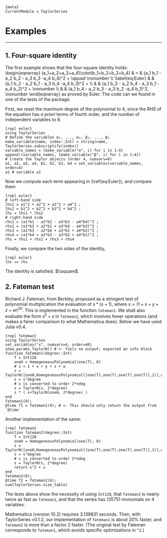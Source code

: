 
    {meta}
    CurrentModule = TaylorSeries

# Examples

---

## 1. Four-square identity

The first example shows that the four-square identity holds:
\\begin{eqnarray}
(a_1+a_2+a_3+a_4)\\cdot(b_1+b_2+b_3+b_4) & = &
     (a_1 b_1 - a_2 b_2 - a_3 b_3 -a_4 b_4)^2 + \\qquad \\nonumber \\\\
\\label{eq:Euler}
  & & (a_1 b_2 - a_2 b_1 - a_3 b_4 -a_4 b_3)^2 + \\\\
  & & (a_1 b_3 - a_2 b_4 - a_3 b_1 -a_4 b_2)^2 + \\nonumber \\\\
  & & (a_1 b_4 - a_2 b_3 - a_3 b_2 -a_4 b_1)^2, \\nonumber
\\end{eqnarray}
as proved by Euler. The code can we found in one of the tests of the package.

First, we reset the maximum degree of the polynomial to 4, since the RHS
of the equation
has *a priori* terms of fourth order, and the number of independent variables to
8.

    {repl euler}
    using TaylorSeries
    # Define the variables α₁, ..., α₄, β₁, ..., β₄
    make_variable(name, index::Int) = string(name, TaylorSeries.subscriptify(index))
    variable_names = [make_variable("α", i) for i in 1:4]
    append!(variable_names, [make_variable("β", i) for i in 1:4])
    # Create the Taylor objects (order 4, numvars=8)
    a1, a2, a3, a4, b1, b2, b3, b4 = set_variables(variable_names, order=4)
    a1 # variable a1

Now we compute each term appearing in (\\ref{eq:Euler}), and compare them

    {repl euler}
    # left-hand side
    lhs1 = a1^2 + a2^2 + a3^2 + a4^2 ;
    lhs2 = b1^2 + b2^2 + b3^2 + b4^2 ;
    lhs = lhs1 * lhs2
    # right-hand side
    rhs1 = (a1*b1 - a2*b2 - a3*b3 - a4*b4)^2 ;
    rhs2 = (a1*b2 + a2*b1 + a3*b4 - a4*b3)^2 ;
    rhs3 = (a1*b3 - a2*b4 + a3*b1 + a4*b2)^2 ;
    rhs4 = (a1*b4 + a2*b3 - a3*b2 + a4*b1)^2 ;
    rhs = rhs1 + rhs2 + rhs3 + rhs4

Finally, we compare the two sides of the identity,

    {repl euler}
    lhs == rhs

The identity is satisfied. $\\square$.



## 2. Fateman test

Richard J. Fateman, from Berkley, proposed as a stringent test
of polynomial multiplication
the evaluation of $s*(s+1)$, where $s = (1+x+y+z+w)^{20}$. This is
implemented in
the function `fateman1`. We shall also evaluate the form $s^2+s$ in `fateman2`,
which involves fewer operations (and makes a fairer comparison to what
Mathematica does). Below we have used Julia v0.4.

    {repl fateman}
    using TaylorSeries
    set_variables("x", numvars=4, order=40)
    show_params_TaylorN() # <- Yiels no output; expected an info block
    function fateman1(degree::Int)
        T = Int128
        oneH = HomogeneousPolynomial(one(T), 0)
        # s = 1 + x + y + z + w
        s = TaylorN([oneH,HomogeneousPolynomial([one(T),one(T),one(T),one(T)],1)],degree)
        s = s^degree
        # s is converted to order 2*ndeg
        s = TaylorN(s, 2*degree)
        s * ( s+TaylorN(oneH, 2*degree) )
    end
    fateman1(0);
    @time f1 = fateman1(4); # <- This should only return the output from `@time`

Another implementation of the same:

    {repl fateman}
    function fateman2(degree::Int)
        T = Int128
        oneH = HomogeneousPolynomial(one(T), 0)
        s = TaylorN([oneH,HomogeneousPolynomial([one(T),one(T),one(T),one(T)],1)],degree)
        s = s^degree
        # s is converted to order 2*ndeg
        s = TaylorN(s, 2*degree)
        return s^2 + s
    end
    fateman2(0);
    @time f2 = fateman2(6);
    sum(TaylorSeries.size_table)

The tests above show the necessity of using `Int128`, that
`fateman2` is nearly twice as fast as `fateman1`, and that the series has 135751
monomials on 4 variables.

Mathematica (version 10.2) requires 3.139831 seconds. Then,
with TaylorSeries v0.1.2, our implementation of `fateman1` is about 20% faster,
and `fateman2` is more than a factor 2 faster. (The original test by Fateman
corresponds to `fateman1`, which avoids specific optimizations in `^2`.)

